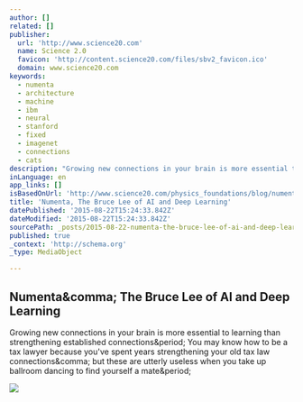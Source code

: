 ```yaml
---
author: []
related: []
publisher:
  url: 'http://www.science20.com'
  name: Science 2.0
  favicon: 'http://content.science20.com/files/sbv2_favicon.ico'
  domain: www.science20.com
keywords:
  - numenta
  - architecture
  - machine
  - ibm
  - neural
  - stanford
  - fixed
  - imagenet
  - connections
  - cats
description: "Growing new connections in your brain is more essential to learning than strengthening established connections. You may know how to be a tax lawyer because you've spent years strengthening your old tax law connections, but these are utterly useless when you take up ballroom dancing to find yourself a mate."
inLanguage: en
app_links: []
isBasedOnUrl: 'http://www.science20.com/physics_foundations/blog/numenta_the_bruce_lee_of_ai_and_deep_learning-154801'
title: 'Numenta, The Bruce Lee of AI and Deep Learning'
datePublished: '2015-08-22T15:24:33.842Z'
dateModified: '2015-08-22T15:24:33.842Z'
sourcePath: _posts/2015-08-22-numenta-the-bruce-lee-of-ai-and-deep-learning.md
published: true
_context: 'http://schema.org'
_type: MediaObject

---
```

<article style=""><h1>Numenta&amp;comma; The Bruce Lee of AI and Deep Learning</h1><p>Growing new connections in your brain is more essential to learning than strengthening established connections&amp;period; You may know how to be a tax lawyer because you've spent years strengthening your old tax law connections&amp;comma; but these are utterly useless when you take up ballroom dancing to find yourself a mate&amp;period;</p><img src="http://content.science20.com/files/images/cnn.jpg" /></article>